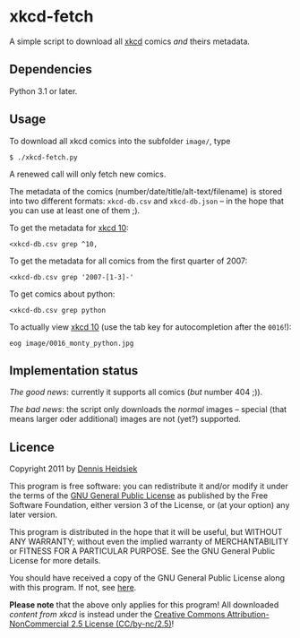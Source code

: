 
# xkcd-fetch

A simple script to download all [xkcd](https://www.xkcd.com/) comics *and* theirs metadata.

## Dependencies

Python 3.1 or later.

## Usage

To download all xkcd comics into the subfolder `image/`, type

	$ ./xkcd-fetch.py

A renewed call will only fetch new comics.

The metadata of the comics (number/date/title/alt-text/filename) is stored into two different formats: `xkcd-db.csv` and `xkcd-db.json` – in the hope that you can use at least one of them ;).

To get the metadata for [xkcd 10](https://www.xkcd.com/10/):

	<xkcd-db.csv grep ^10,

To get the metadata for all comics from the first quarter of 2007:

	<xkcd-db.csv grep '2007-[1-3]-'

To get comics about python:

	<xkcd-db.csv grep python

To actually view [xkcd 10](https://www.xkcd.com/10/) (use the tab key for autocompletion after the `0016`!):

	eog image/0016_monty_python.jpg

## Implementation status

*The good news*: currently it supports all comics (*but* number 404 ;)).

*The bad news*: the script only downloads the *normal* images – special (that means larger oder additional) images are not (yet?) supported.

## Licence

Copyright 2011 by [Dennis Heidsiek](http://www.google.com/profiles/Dennis.Heidsiek)

This program is free software: you can redistribute it and/or modify it under the terms of the [GNU General Public License](http://www.gnu.org/copyleft/gpl.html) as published by the Free Software Foundation, either version 3 of the License, or (at your option) any later version.

This program is distributed in the hope that it will be useful, but WITHOUT ANY WARRANTY; without even the implied warranty of MERCHANTABILITY or FITNESS FOR A PARTICULAR PURPOSE. See the GNU General Public License for more details.

You should have received a copy of the GNU General Public License along with this program. If not, see [here](http://www.gnu.org/licenses/).

**Please note** that the above only applies for this program! All downloaded *content from xkcd* is instead under the [Creative Commons Attribution-NonCommercial 2.5 License (CC/by-nc/2.5)](http://creativecommons.org/licenses/by-nc/2.5/)!

